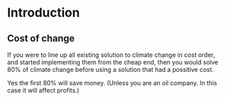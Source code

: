 # Introduction

## Cost of change
If you were to line up all existing solution to climate change in cost order, and started implementing them from the cheap end, then you would solve 80% of climate change before using a solution that had a possitive cost. 

Yes the first 80% will save money. (Unless you are an oil company. In this case it will affect profits.)
